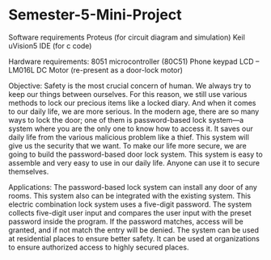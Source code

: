 # Semester-5-Mini-Project

Software requirements
Proteus (for circuit diagram and simulation)
Keil uVision5 IDE (for c code)


Hardware requirements:
8051 microcontroller (80C51)
Phone keypad
LCD – LM016L
DC Motor (re-present as a door-lock motor)


Objective:
Safety is the most crucial concern of human. We always try to keep our things between ourselves. For this reason, we still use various methods to lock our precious items like a locked diary. And when it comes to our daily life, we are more serious. In the modern age, there are so many ways to lock the door; one of them is password-based lock system—a system where you are the only one to know how to access it. It saves our daily life from the various malicious problem like a thief. This system will give us the security that we want. To make our life more secure, we are going to build the password-based door lock system. This system is easy to assemble and very easy to use in our daily life. Anyone can use it to secure themselves.


Applications:
The password-based lock system can install any door of any rooms. This system also can be integrated with the existing system. This electric combination lock system uses a five-digit password. The system collects five-digit user input and compares the user input with the preset password inside the program. If the password matches, access will be granted, and if not match the entry will be denied. The system can be used at residential places to ensure better safety. It can be used at organizations to ensure authorized access to highly secured places.
